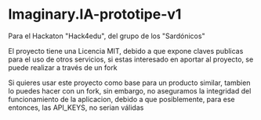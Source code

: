 # Imaginary.IA-prototipe-v1

Para el Hackaton "Hack4edu", del grupo de los "Sardónicos"


El proyecto tiene una Licencia MIT, debido a que expone claves publicas para el uso de otros servicios, si estas interesado en aportar al proyecto, se puede realizar a través de un fork

Si quieres usar este proyecto como base para un producto similar, tambien lo puedes hacer con un fork, sin embargo, no aseguramos la integridad del funcionamiento de la aplicacion, debido a que posiblemente, para ese entonces, las API_KEYS, no serian válidas